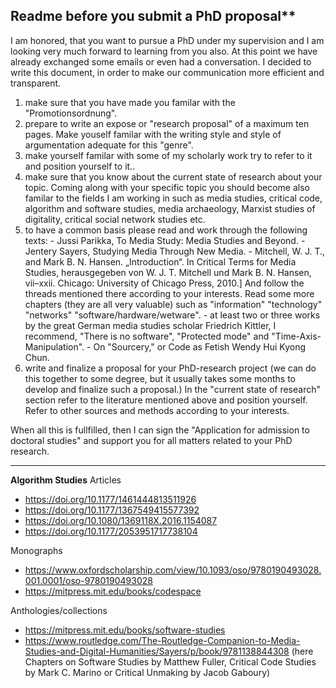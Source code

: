 ## Readme before you submit a PhD proposal**

I am honored, that you want to pursue a PhD under my supervision and I am looking very much forward to learning from you also. At this point we have already exchanged some emails or even had a conversation. I decided to write this document, in order to make our communication more efficient and transparent. 

1. make sure that you have made you familar with the "Promotionsordnung". 
2. prepare to write an expose or "research proposal" of a maximum ten pages. Make youself familar with the writing style and style of argumentation adequate for this "genre". 
3. make yourself familar with some of my scholarly work try to refer to it and position yourself to it.. 
4. make sure that you know about the current state of research about your topic. Coming along with your specific topic you should become also familar to the fields I am working in such as media studies, critical code, algorithm and software studies, media archaeology, Marxist studies of digitality, critical social network studies etc. 
5. to have a common basis please read and work through the following texts:
		- Jussi Parikka, To Media Study: Media Studies and Beyond.
		- Jentery Sayers, Studying Media Through New Media.
		- Mitchell, W. J. T., and Mark B. N. Hansen. „Introduction“. In Critical Terms for Media Studies, herausgegeben von W. J. T. Mitchell und Mark B. N. Hansen, vii–xxii. Chicago: University of Chicago Press, 2010.] And follow the threads mentioned there according to your interests. Read some more chapters (they are all very valuable) such as "information" "technology" "networks" "software/hardware/wetware". 
		- at least two or three works by the great German media studies scholar Friedrich Kittler, I recommend, "There is no software", "Protected mode" and "Time-Axis-Manipulation".
		- On "Sourcery," or Code as Fetish Wendy Hui Kyong Chun.
6. write and finalize a proposal for your PhD-research project (we can do this together to some degree, but it usually takes some months to develop and finalize such a proposal.) In the "current state of research" section refer to the literature mentioned above and position yourself. Refer to other sources and methods according to your interests.  

When all this is fullfilled, then I can sign the "Application for admission to doctoral studies" and support you for all matters related to your PhD research. 


* * *
**Algorithm Studies**
Articles 
- https://doi.org/10.1177/1461444813511926
- https://doi.org/10.1177/1367549415577392
- https://doi.org/10.1080/1369118X.2016.1154087 
- https://doi.org/10.1177/2053951717738104 

Monographs
- https://www.oxfordscholarship.com/view/10.1093/oso/9780190493028.001.0001/oso-9780190493028 
- https://mitpress.mit.edu/books/codespace 

Anthologies/collections
- https://mitpress.mit.edu/books/software-studies 
- https://www.routledge.com/The-Routledge-Companion-to-Media-Studies-and-Digital-Humanities/Sayers/p/book/9781138844308 (here Chapters on Software Studies by Matthew Fuller, Critical Code Studies by Mark C. Marino or Critical Unmaking by Jacob Gaboury) 



